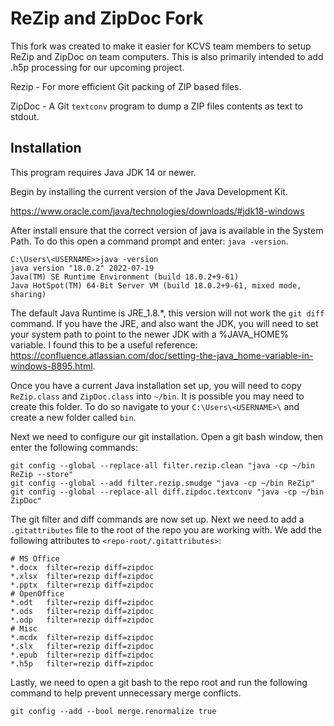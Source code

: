 # ReZip and ZipDoc Fork

This fork was created to make it easier for KCVS team members to setup ReZip and ZipDoc on team computers. This is also primarily intended to add .h5p processing for our upcoming project.

Rezip - For more efficient Git packing of ZIP based files.

ZipDoc - A Git `textconv` program to dump a ZIP files contents as text to stdout.

## Installation

This program requires Java JDK 14 or newer.

Begin by installing the current version of the Java Development Kit.

https://www.oracle.com/java/technologies/downloads/#jdk18-windows

After install ensure that the correct version of java is available in the System Path. To do this open a command prompt and enter: `java -version`.

```
C:\Users\<USERNAME>>java -version
java version "18.0.2" 2022-07-19
Java(TM) SE Runtime Environment (build 18.0.2+9-61)
Java HotSpot(TM) 64-Bit Server VM (build 18.0.2+9-61, mixed mode, sharing)
```

The default Java Runtime is JRE_1.8.\*, this version will not work the `git diff` command. If you have the JRE, and also want the JDK, you will need to set your system path to point to the newer JDK with a %JAVA_HOME% variable. I found this to be a useful reference: https://confluence.atlassian.com/doc/setting-the-java_home-variable-in-windows-8895.html.

Once you have a current Java installation set up, you will need to copy `ReZip.class` and `ZipDoc.class` into `~/bin`. It is possible you may need to create this folder. To do so navigate to your `C:\Users\<USERNAME>\` and create a new folder called `bin`.

Next we need to configure our git installation. Open a git bash window, then enter the following commands:

```
git config --global --replace-all filter.rezip.clean "java -cp ~/bin ReZip --store"
git config --global --add filter.rezip.smudge "java -cp ~/bin ReZip"
git config --global --replace-all diff.zipdoc.textconv "java -cp ~/bin ZipDoc"
```

The git filter and diff commands are now set up. Next we need to add a `.gitattributes` file to the root of the repo you are working with. We add the following attributes to `<repo-root/.gitattributes>`:

```
# MS Office
*.docx  filter=rezip diff=zipdoc
*.xlsx  filter=rezip diff=zipdoc
*.pptx  filter=rezip diff=zipdoc
# OpenOffice
*.odt   filter=rezip diff=zipdoc
*.ods   filter=rezip diff=zipdoc
*.odp   filter=rezip diff=zipdoc
# Misc
*.mcdx  filter=rezip diff=zipdoc
*.slx   filter=rezip diff=zipdoc
*.epub  filter=rezip diff=zipdoc
*.h5p   filter=rezip diff=zipdoc
```

Lastly, we need to open a git bash to the repo root and run the following command to help prevent unnecessary merge conflicts.

```
git config --add --bool merge.renormalize true
```
